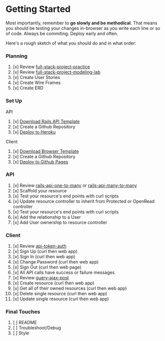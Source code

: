 # Getting Started

Most importantly, remember to **go slowly and be methodical**. That means you
should be testing your changes in-browser as you write each line or so of code.
Always be commiting. Deploy early and often.

Here's a rough sketch of what you should do and in what order:

### Planning
1.  [x] Review [full-stack-project-practice](https://git.generalassemb.ly/ga-wdi-boston/full-stack-project-practice)
1.  [x] Review [full-stack-project-modeling-lab](https://git.generalassemb.ly/ga-wdi-boston/full-stack-project-modeling-lab)
1.  [x] Create User Stories
1.  [x] Create Wire Frames
1.  [x] Create ERD

### Set Up

API

1.  [x] [Download Rails API Template](https://git.generalassemb.ly/ga-wdi-boston/rails-api-template)
1.  [x] Create a Github Repository
1.  [x] [Deploy to Heroku](https://git.generalassemb.ly/ga-wdi-boston/rails-heroku-setup-guide)

Client

1.  [x] [Download Browser Template](https://git.generalassemb.ly/ga-wdi-boston/browser-template)
1.  [x] Create a Github Repository
1.  [x] [Deploy to Github Pages](https://git.generalassemb.ly/ga-wdi-boston/gh-pages-deployment-guide)

### API
1.  [x] Review [rails-api-one-to-many](https://git.generalassemb.ly/ga-wdi-boston/rails-api-one-to-many) or [rails-api-many-to-many](https://git.generalassemb.ly/ga-wdi-boston/rails-api-many-to-many)
1.  [x] Scaffold your resource
1.  [x] Test your resource's end points with curl scripts
1.  [x] Update resource controller to inherit from Protected or OpenRead controller
1.  [x] Test your resource's end points with curl scripts
1.  [x] Add the relationship to a User
1.  [x] Add User ownership to resource controller

### Client
1.  [x] Review [api-token-auth](https://git.generalassemb.ly/ga-wdi-boston/api-token-auth)
1.  [x] Sign Up (curl then web app)
1.  [x] Sign In (curl then web app)
1.  [x] Change Password (curl then web app)
1.  [x] Sign Out (curl then web page)
1.  [x] All API calls have success or failure messages
1.  [x] Review [query-ajax-post](https://github.com/ga-wdi-boston/jquery-ajax-post)
1.  [x] Create resource (curl then web app)
1.  [x] Get all of their owned resources (curl then web app)
1.  [x] Delete single resource (curl then web app)
1.  [x] Update single resource (curl then web app)

### Final Touches
1.  [ ] README
2.  [ ] Troubleshoot/Debug
3.  [ ] Style
